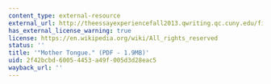 ```yaml
---
content_type: external-resource
external_url: http://theessayexperiencefall2013.qwriting.qc.cuny.edu/files/2013/09/Mother-Tongue-by-Amy-Tan.pdf
has_external_license_warning: true
license: https://en.wikipedia.org/wiki/All_rights_reserved
status: ''
title: '"Mother Tongue." (PDF - 1.9MB)'
uid: 2f42bcbd-6005-4453-a49f-005d3d28eac5
wayback_url: ''
---
```

